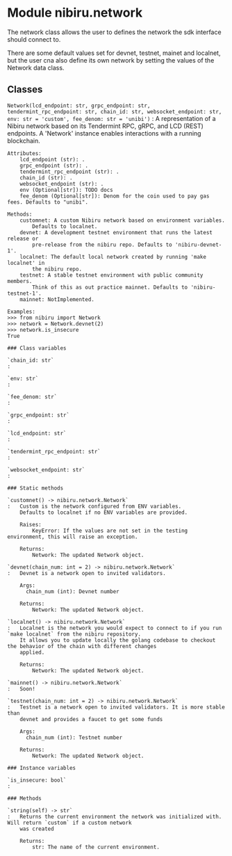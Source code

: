 Module nibiru.network
=====================
The network class allows the user to defines the network the sdk interface should connect to.

There are some default values set for devnet, testnet, mainet and localnet, but the user cna also define its own
network by setting the values of the Network data class.

Classes
-------

`Network(lcd_endpoint: str, grpc_endpoint: str, tendermint_rpc_endpoint: str, chain_id: str, websocket_endpoint: str, env: str = 'custom', fee_denom: str = 'unibi')`
:   A representation of a Nibiru network based on its Tendermint RPC, gRPC,
    and LCD (REST) endpoints. A 'Network' instance enables interactions with a
    running blockchain.

    Attributes:
        lcd_endpoint (str): .
        grpc_endpoint (str): .
        tendermint_rpc_endpoint (str): .
        chain_id (str): .
        websocket_endpoint (str): .
        env (Optional[str]): TODO docs
        fee_denom (Optional[str]): Denom for the coin used to pay gas fees. Defaults to "unibi".

    Methods:
        customnet: A custom Nibiru network based on environment variables.
            Defaults to localnet.
        devnet: A development testnet environment that runs the latest release or
            pre-release from the nibiru repo. Defaults to 'nibiru-devnet-1'.
        localnet: The default local network created by running 'make localnet' in
            the nibiru repo.
        testnet: A stable testnet environment with public community members.
            Think of this as out practice mainnet. Defaults to 'nibiru-testnet-1'.
        mainnet: NotImplemented.

    Examples:
    >>> from nibiru import Network
    >>> network = Network.devnet(2)
    >>> network.is_insecure
    True

    ### Class variables

    `chain_id: str`
    :

    `env: str`
    :

    `fee_denom: str`
    :

    `grpc_endpoint: str`
    :

    `lcd_endpoint: str`
    :

    `tendermint_rpc_endpoint: str`
    :

    `websocket_endpoint: str`
    :

    ### Static methods

    `customnet() ‑> nibiru.network.Network`
    :   Custom is the network configured from ENV variables.
        Defaults to localnet if no ENV variables are provided.

        Raises:
            KeyError: If the values are not set in the testing environment, this will raise an exception.

        Returns:
            Network: The updated Network object.

    `devnet(chain_num: int = 2) ‑> nibiru.network.Network`
    :   Devnet is a network open to invited validators.

        Args:
          chain_num (int): Devnet number

        Returns:
            Network: The updated Network object.

    `localnet() ‑> nibiru.network.Network`
    :   Localnet is the network you would expect to connect to if you run `make localnet` from the nibiru repository.
        It allows you to update locally the golang codebase to checkout the behavior of the chain with different changes
        applied.

        Returns:
            Network: The updated Network object.

    `mainnet() ‑> nibiru.network.Network`
    :   Soon!

    `testnet(chain_num: int = 2) ‑> nibiru.network.Network`
    :   Testnet is a network open to invited validators. It is more stable than
        devnet and provides a faucet to get some funds

        Args:
          chain_num (int): Testnet number

        Returns:
            Network: The updated Network object.

    ### Instance variables

    `is_insecure: bool`
    :

    ### Methods

    `string(self) ‑> str`
    :   Returns the current environment the network was initialized with. Will return `custom` if a custom network
        was created

        Returns:
            str: The name of the current environment.
